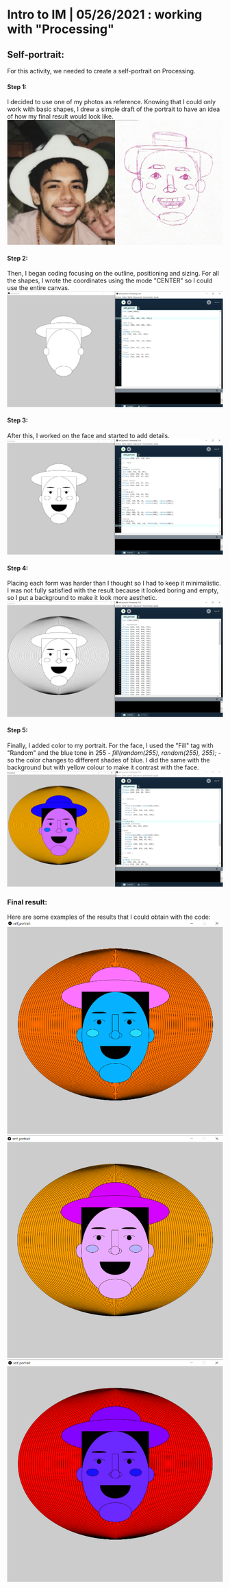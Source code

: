 # Intro to IM | 05/26/2021 : working with "Processing"

## Self-portrait:
For this activity, we needed to create a self-portrait on Processing.

#### Step 1:
I decided to use one of my photos as reference. Knowing that I could only work with basic shapes, I drew a simple draft of the portrait to have an idea of how my final result would look like.
![](https://github.com/andresugartechea/introToIM/blob/main/May26/reference.jpg?raw=true)

#### Step 2:
Then, I began coding focusing on the outline, positioning and sizing. For all the shapes, I wrote the coordinates using the mode "CENTER" so I could use the entire canvas.
![](https://github.com/andresugartechea/introToIM/blob/main/May26/first%20step%20(outline).png?raw=true)

#### Step 3:
After this, I worked on the face and started to add details.
![](https://github.com/andresugartechea/introToIM/blob/main/May26/second%20step%20(face).png?raw=true)

#### Step 4:
Placing each form was harder than I thought so I had to keep it minimalistic. I was not fully satisfied with the result because it looked boring and empty, so I put a background to make it look more aesthetic.
![](https://github.com/andresugartechea/introToIM/blob/main/May26/third%20step%20(background).png?raw=true)

#### Step 5:
Finally, I added color to my portrait. For the face, I used the "Fill" tag with "Random" and the blue tone in 255 *- fill(random(255), random(255), 255); -* so the color changes to different shades of blue. I did the same with the background but with yellow colour to make it contrast with the face.
![](https://github.com/andresugartechea/introToIM/blob/main/May26/four%20step%20(color).png?raw=true)

### Final result:
Here are some examples of the results that I could obtain with the code:
![](https://github.com/andresugartechea/introToIM/blob/main/May26/example1.png?raw=true) 
![](https://github.com/andresugartechea/introToIM/blob/main/May26/example2.png?raw=true)
![](https://github.com/andresugartechea/introToIM/blob/main/May26/example3.png?raw=true)
